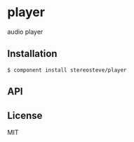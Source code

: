 
# player

  audio player

## Installation

    $ component install stereosteve/player

## API

   

## License

  MIT
